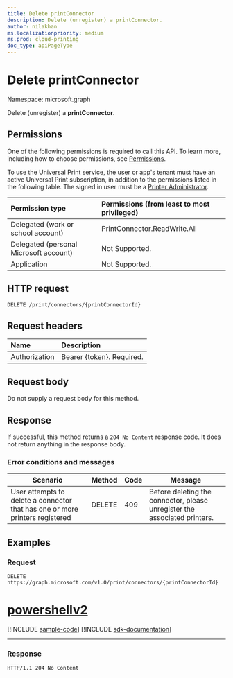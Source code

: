 ```yaml
---
title: Delete printConnector
description: Delete (unregister) a printConnector.
author: nilakhan
ms.localizationpriority: medium
ms.prod: cloud-printing
doc_type: apiPageType
---
```


# Delete printConnector
Namespace: microsoft.graph

Delete (unregister) a **printConnector**.

## Permissions
One of the following permissions is required to call this API. To learn more, including how to choose permissions, see [Permissions](/graph/permissions-reference).

To use the Universal Print service, the user or app's tenant must have an active Universal Print subscription, in addition to the permissions listed in the following table. The signed in user must be a [Printer Administrator](/azure/active-directory/users-groups-roles/directory-assign-admin-roles#printer-administrator).

|Permission type | Permissions (from least to most privileged) |
|:---------------|:--------------------------------------------|
|Delegated (work or school account)| PrintConnector.ReadWrite.All |
|Delegated (personal Microsoft account)|Not Supported.|
|Application|Not Supported.|

## HTTP request

<!-- {
  "blockType": "ignored"
}
-->
``` http
DELETE /print/connectors/{printConnectorId}
```

## Request headers
|Name|Description|
|:---|:---|
|Authorization|Bearer {token}. Required.|

## Request body
Do not supply a request body for this method.

## Response
If successful, this method returns a `204 No Content` response code. It does not return anything in the response body.

### Error conditions and messages

|Scenario|Method|Code|Message|
|--------|------|----|-------|
|User attempts to delete a connector that has one or more printers registered|DELETE|409|Before deleting the connector, please unregister the associated printers.|

## Examples

### Request

<!-- {
  "blockType": "request",
  "name": "delete_printconnector"
}
-->
``` http
DELETE https://graph.microsoft.com/v1.0/print/connectors/{printConnectorId}
```

# [powershellv2](#tab/powershellv2)
[!INCLUDE [sample-code](../includes/snippets/powershellv2/delete-printconnector-powershellv2-snippets.md)]
[!INCLUDE [sdk-documentation](../includes/snippets/snippets-sdk-documentation-link.md)]

---

### Response

<!-- {
  "blockType": "response",
  "truncated": true
}
-->
``` http
HTTP/1.1 204 No Content
```

